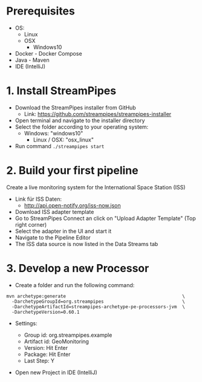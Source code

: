 # Prerequisites
* OS:
  * Linux 
  * OSX
	* Windows10
* Docker - Docker Compose
* Java - Maven
* IDE (IntelliJ)

# 1. Install StreamPipes
* Download the StreamPipes installer from GitHub
  * Link: https://github.com/streampipes/streampipes-installer
* Open terminal and navigate to the installer directory 
* Select the folder according to your operating system:
  * Windows: "windows10"
	* Linux / OSX: "osx_linux"
* Run command `./streampipes start`


# 2. Build your first pipeline
Create a live monitoring system for the International Space Station (ISS)

* Link für ISS Daten:
  * http://api.open-notify.org/iss-now.json
* Download ISS adapter template
* Go to StreamPipes Connect an click on "Upload Adapter Template" (Top right corner)
* Select the adapter in the UI and start it
* Navigate to the Pipeline Editor 
* The ISS data source is now listed in the Data Streams tab


# 3. Develop a new Processor 

* Create a folder and run the following command:
```
mvn archetype:generate                                           \
  -DarchetypeGroupId=org.streampipes                             \
  -DarchetypeArtifactId=streampipes-archetype-pe-processors-jvm  \
  -DarchetypeVersion=0.60.1
```
* Settings:
  * Group id: org.streampipes.example
  * Artifact id: GeoMonitoring
  * Version: Hit Enter
  * Package: Hit Enter
  * Last Step: Y

* Open new Project in IDE (IntelliJ)
